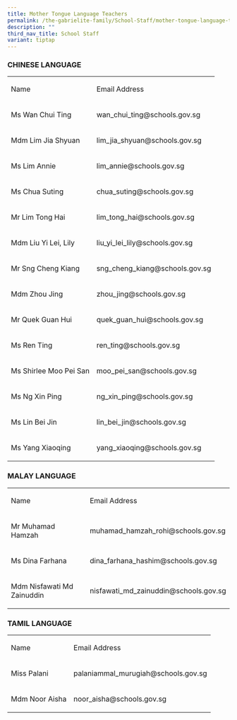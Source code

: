 ```yaml
---
title: Mother Tongue Language Teachers
permalink: /the-gabrielite-family/School-Staff/mother-tongue-language-teachers/
description: ""
third_nav_title: School Staff
variant: tiptap
---
```

<h3>CHINESE LANGUAGE</h3><table><tbody><tr><td rowspan="1" colspan="1"><p>Name</p></td><td rowspan="1" colspan="1"><p>Email Address</p></td></tr><tr><td rowspan="1" colspan="1"><p>Ms Wan Chui Ting</p></td><td rowspan="1" colspan="1"><p>wan_chui_ting@schools.gov.sg</p></td></tr><tr><td rowspan="1" colspan="1"><p>Mdm Lim Jia Shyuan</p></td><td rowspan="1" colspan="1"><p>lim_jia_shyuan@schools.gov.sg</p></td></tr><tr><td rowspan="1" colspan="1"><p>Ms Lim Annie</p></td><td rowspan="1" colspan="1"><p>lim_annie@schools.gov.sg</p></td></tr><tr><td rowspan="1" colspan="1"><p>Ms Chua Suting</p></td><td rowspan="1" colspan="1"><p>chua_suting@schools.gov.sg</p></td></tr><tr><td rowspan="1" colspan="1"><p>Mr Lim Tong Hai</p></td><td rowspan="1" colspan="1"><p>lim_tong_hai@schools.gov.sg</p></td></tr><tr><td rowspan="1" colspan="1"><p>Mdm Liu Yi Lei, Lily</p></td><td rowspan="1" colspan="1"><p>liu_yi_lei_lily@schools.gov.sg</p></td></tr><tr><td rowspan="1" colspan="1"><p>Mr Sng Cheng Kiang</p></td><td rowspan="1" colspan="1"><p>sng_cheng_kiang@schools.gov.sg</p></td></tr><tr><td rowspan="1" colspan="1"><p>Mdm Zhou Jing</p></td><td rowspan="1" colspan="1"><p>zhou_jing@schools.gov.sg</p></td></tr><tr><td rowspan="1" colspan="1"><p>Mr Quek Guan Hui</p></td><td rowspan="1" colspan="1"><p>quek_guan_hui@schools.gov.sg</p></td></tr><tr><td rowspan="1" colspan="1"><p>Ms Ren Ting</p></td><td rowspan="1" colspan="1"><p>ren_ting@schools.gov.sg</p></td></tr><tr><td rowspan="1" colspan="1"><p>Ms Shirlee Moo Pei San</p></td><td rowspan="1" colspan="1"><p>moo_pei_san@schools.gov.sg</p></td></tr><tr><td rowspan="1" colspan="1"><p>Ms Ng Xin Ping</p></td><td rowspan="1" colspan="1"><p>ng_xin_ping@schools.gov.sg</p></td></tr><tr><td rowspan="1" colspan="1"><p>Ms Lin Bei Jin</p></td><td rowspan="1" colspan="1"><p>lin_bei_jin@schools.gov.sg</p></td></tr><tr><td rowspan="1" colspan="1"><p>Ms Yang Xiaoqing</p></td><td rowspan="1" colspan="1"><p>yang_xiaoqing@schools.gov.sg</p></td></tr></tbody></table><h3>MALAY LANGUAGE</h3><table><tbody><tr><td rowspan="1" colspan="1"><p>Name</p></td><td rowspan="1" colspan="1"><p>Email Address</p></td></tr><tr><td rowspan="1" colspan="1"><p>Mr Muhamad Hamzah</p></td><td rowspan="1" colspan="1"><p>muhamad_hamzah_rohi@schools.gov.sg</p></td></tr><tr><td rowspan="1" colspan="1"><p>Ms Dina Farhana</p></td><td rowspan="1" colspan="1"><p>dina_farhana_hashim@schools.gov.sg</p></td></tr><tr><td rowspan="1" colspan="1"><p>Mdm Nisfawati Md Zainuddin</p></td><td rowspan="1" colspan="1"><p>nisfawati_md_zainuddin@schools.gov.sg</p></td></tr></tbody></table><h3>TAMIL LANGUAGE</h3><table><tbody><tr><td rowspan="1" colspan="1"><p>Name</p></td><td rowspan="1" colspan="1"><p>Email Address</p></td></tr><tr><td rowspan="1" colspan="1"><p>Miss Palani</p></td><td rowspan="1" colspan="1"><p>palaniammal_murugiah@schools.gov.sg</p></td></tr><tr><td rowspan="1" colspan="1"><p>Mdm Noor Aisha</p></td><td rowspan="1" colspan="1"><p>noor_aisha@schools.gov.sg</p></td></tr></tbody></table><p></p>